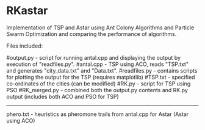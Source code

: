 # RKastar
Implementation of TSP and Astar using Ant Colony Algorithms and Particle Swarm Optimization and comparing the performance of 
algorithms.

Files included:

#output.py - script for running antal.cpp and displaying the output by execution of "readfiles.py".
#antal.cpp - TSP using ACO, reads "TSP.txt" and generates "city_data.txt" and "Data.txt".
#readfiles.py - contains scripts for plotting the output for the TSP (requires matplotlib)
#TSP.txt - specified co-ordinates of the cities (can be modified)
#RK.py - script for TSP using PSO
#RK_merged.py - combined both the output.py contents and RK.py output (includes both ACO and PSO for TSP)

*******************************************
phero.txt - heuristics as pheromone trails from antal.cpp for Astar (Astar using ACO)
